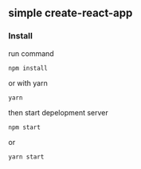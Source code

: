 ## simple create-react-app

### Install

run command
```
npm install
```
or with yarn
```
yarn
```

then start depelopment server

```
npm start
```
or

```
yarn start
```
